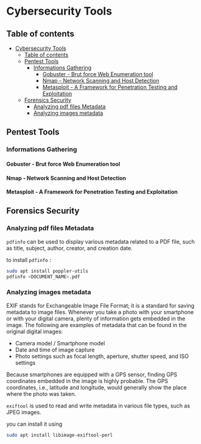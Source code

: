 # Cybersecurity Tools

## Table of contents

- [Cybersecurity Tools](#cybersecurity-tools)
  - [Table of contents](#table-of-contents)
  - [Pentest Tools](#pentest-tools)
    - [Informations Gathering](#informations-gathering)
      - [Gobuster - Brut force Web Enumeration tool](#gobuster---brut-force-web-enumeration-tool)
      - [Nmap - Network Scanning and Host Detection](#nmap---network-scanning-and-host-detection)
      - [Metasploit - A Framework for Penetration Testing and Exploitation](#metasploit---a-framework-for-penetration-testing-and-exploitation)
  - [Forensics Security](#forensics-security)
    - [Analyzing pdf files Metadata](#analyzing-pdf-files-metadata)
    - [Analyzing images metadata](#analyzing-images-metadata)

## Pentest Tools

### Informations Gathering

#### Gobuster - Brut force Web Enumeration tool

#### Nmap - Network Scanning and Host Detection

#### Metasploit - A Framework for Penetration Testing and Exploitation

## Forensics Security

### Analyzing pdf files Metadata

```pdfinfo``` can be used to display various metadata related to a PDF file, such as title, subject, author, creator, and creation date.

to install ```pdfinfo``` :

```bash
sudo apt install poppler-utils
pdfinfo <DOCUMENT_NAME>.pdf
```

### Analyzing images metadata

EXIF stands for Exchangeable Image File Format; it is a standard for saving metadata to image files. Whenever you take a photo with your smartphone or with your digital camera, plenty of information gets embedded in the image. The following are examples of metadata that can be found in the original digital images:

* Camera model / Smartphone model
* Date and time of image capture
* Photo settings such as focal length, aperture, shutter speed, and ISO settings

Because smartphones are equipped with a GPS sensor, finding GPS coordinates embedded in the image is highly probable. The GPS coordinates, i.e., latitude and longitude, would generally show the place where the photo was taken.

```exiftool``` is used to read and write metadata in various file types, such as JPEG images.

you can install it using 

```bash
sudo apt install libimage-exiftool-perl
```
